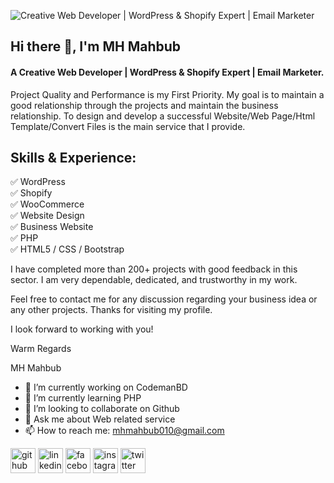 ![Creative Web Developer | WordPress & Shopify Expert | Email Marketer](https://scontent.fdac7-1.fna.fbcdn.net/v/t39.30808-6/277435158_107075341955354_4537737861400234696_n.jpg?stp=dst-jpg_s960x960&_nc_cat=104&ccb=1-5&_nc_sid=e3f864&_nc_ohc=nFG2oT-JoqYAX_jREB1&_nc_ht=scontent.fdac7-1.fna&oh=00_AT-pwDUEO48nf0X_fUylUYf1rIHQ2zcBV93hLr3y3xytZw&oe=6243A581)

## Hi there 👋, I'm MH Mahbub
#### A Creative Web Developer | WordPress & Shopify Expert | Email Marketer.

Project Quality and Performance is my First Priority. My goal is to maintain a good relationship through the projects and maintain the business relationship. To design and develop a successful Website/Web Page/Html Template/Convert Files is the main service that I provide.

## Skills & Experience:

✅ WordPress <br>
✅ Shopify <br>
✅ WooCommerce <br>
✅ Website Design <br>
✅ Business Website <br>
✅ PHP <br>
✅ HTML5 / CSS / Bootstrap <br>

I have completed more than 200+ projects with good feedback in this sector. I am very dependable, dedicated, and trustworthy in my work.

Feel free to contact me for any discussion regarding your business idea or any other projects. Thanks for visiting my profile.

I look forward to working with you!

Warm Regards

MH Mahbub

- 🔭 I’m currently working on CodemanBD 
- 🌱 I’m currently learning PHP 
- 👯 I’m looking to collaborate on Github 
- 💬 Ask me about Web related service 
- 📫 How to reach me: mhmahbub010@gmail.com 


[<img src='https://cdn.jsdelivr.net/npm/simple-icons@3.0.1/icons/github.svg' alt='github' height='40'>](https://github.com/mhmahbub0)  [<img src='https://cdn.jsdelivr.net/npm/simple-icons@3.0.1/icons/linkedin.svg' alt='linkedin' height='40'>](https://www.linkedin.com/in/mhmahbub0/)  [<img src='https://cdn.jsdelivr.net/npm/simple-icons@3.0.1/icons/facebook.svg' alt='facebook' height='40'>](https://www.facebook.com/mhmahbub0)  [<img src='https://cdn.jsdelivr.net/npm/simple-icons@3.0.1/icons/instagram.svg' alt='instagram' height='40'>](https://www.instagram.com/mhmahbub0/)  [<img src='https://cdn.jsdelivr.net/npm/simple-icons@3.0.1/icons/twitter.svg' alt='twitter' height='40'>](https://twitter.com/mhmahbub0)  

